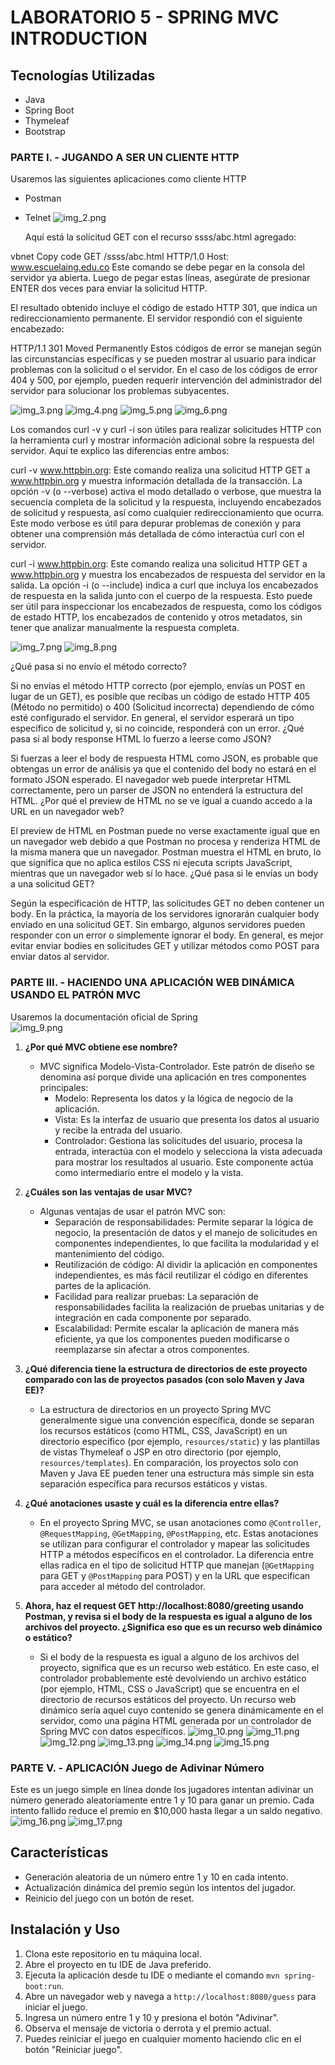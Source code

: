 # LABORATORIO 5 - SPRING MVC INTRODUCTION

## Tecnologías Utilizadas

- Java
- Spring Boot
- Thymeleaf
- Bootstrap

### PARTE I. - JUGANDO A SER UN CLIENTE HTTP
Usaremos las siguientes aplicaciones como cliente HTTP
- Postman
- Telnet
![img_2.png](img_2.png)

  Aquí está la solicitud GET con el recurso ssss/abc.html agregado:

vbnet
Copy code
GET /ssss/abc.html HTTP/1.0
Host: www.escuelaing.edu.co
Este comando se debe pegar en la consola del servidor ya abierta. Luego de pegar estas líneas, asegúrate de presionar ENTER dos veces para enviar la solicitud HTTP.

El resultado obtenido incluye el código de estado HTTP 301, que indica un redireccionamiento permanente. El servidor respondió con el siguiente encabezado:

HTTP/1.1 301 Moved Permanently
Estos códigos de error se manejan según las circunstancias específicas y se pueden mostrar al usuario para indicar problemas con la solicitud o el servidor. En el caso de los códigos de error 404 y 500, por ejemplo, pueden requerir intervención del administrador del servidor para solucionar los problemas subyacentes.

![img_3.png](img_3.png)
![img_4.png](img_4.png)
![img_5.png](img_5.png)
![img_6.png](img_6.png)

Los comandos curl -v y curl -i son útiles para realizar solicitudes HTTP con la herramienta curl y mostrar información adicional sobre la respuesta del servidor. Aquí te explico las diferencias entre ambos:

curl -v www.httpbin.org: Este comando realiza una solicitud HTTP GET a www.httpbin.org y muestra información detallada de la transacción. La opción -v (o --verbose) activa el modo detallado o verbose, que muestra la secuencia completa de la solicitud y la respuesta, incluyendo encabezados de solicitud y respuesta, así como cualquier redireccionamiento que ocurra. Este modo verbose es útil para depurar problemas de conexión y para obtener una comprensión más detallada de cómo interactúa curl con el servidor.

curl -i www.httpbin.org: Este comando realiza una solicitud HTTP GET a www.httpbin.org y muestra los encabezados de respuesta del servidor en la salida. La opción -i (o --include) indica a curl que incluya los encabezados de respuesta en la salida junto con el cuerpo de la respuesta. Esto puede ser útil para inspeccionar los encabezados de respuesta, como los códigos de estado HTTP, los encabezados de contenido y otros metadatos, sin tener que analizar manualmente la respuesta completa.

![img_7.png](img_7.png)
![img_8.png](img_8.png)

¿Qué pasa si no envío el método correcto?

Si no envías el método HTTP correcto (por ejemplo, envías un POST en lugar de un GET), es posible que recibas un código de estado HTTP 405 (Método no permitido) o 400 (Solicitud incorrecta) dependiendo de cómo esté configurado el servidor. En general, el servidor esperará un tipo específico de solicitud y, si no coincide, responderá con un error.
¿Qué pasa si al body response HTML lo fuerzo a leerse como JSON?

Si fuerzas a leer el body de respuesta HTML como JSON, es probable que obtengas un error de análisis ya que el contenido del body no estará en el formato JSON esperado. El navegador web puede interpretar HTML correctamente, pero un parser de JSON no entenderá la estructura del HTML.
¿Por qué el preview de HTML no se ve igual a cuando accedo a la URL en un navegador web?

El preview de HTML en Postman puede no verse exactamente igual que en un navegador web debido a que Postman no procesa y renderiza HTML de la misma manera que un navegador. Postman muestra el HTML en bruto, lo que significa que no aplica estilos CSS ni ejecuta scripts JavaScript, mientras que un navegador web sí lo hace.
¿Qué pasa si le envías un body a una solicitud GET?

Según la especificación de HTTP, las solicitudes GET no deben contener un body. En la práctica, la mayoría de los servidores ignorarán cualquier body enviado en una solicitud GET. Sin embargo, algunos servidores pueden responder con un error o simplemente ignorar el body. En general, es mejor evitar enviar bodies en solicitudes GET y utilizar métodos como POST para enviar datos al servidor.

### PARTE III. - HACIENDO UNA APLICACIÓN WEB DINÁMICA USANDO EL PATRÓN MVC
Usaremos la documentación oficial de Spring  
![img_9.png](img_9.png)

1. **¿Por qué MVC obtiene ese nombre?**
    - MVC significa Modelo-Vista-Controlador. Este patrón de diseño se denomina así porque divide una aplicación en tres componentes principales:
        - Modelo: Representa los datos y la lógica de negocio de la aplicación.
        - Vista: Es la interfaz de usuario que presenta los datos al usuario y recibe la entrada del usuario.
        - Controlador: Gestiona las solicitudes del usuario, procesa la entrada, interactúa con el modelo y selecciona la vista adecuada para mostrar los resultados al usuario. Este componente actúa como intermediario entre el modelo y la vista.

2. **¿Cuáles son las ventajas de usar MVC?**
    - Algunas ventajas de usar el patrón MVC son:
        - Separación de responsabilidades: Permite separar la lógica de negocio, la presentación de datos y el manejo de solicitudes en componentes independientes, lo que facilita la modularidad y el mantenimiento del código.
        - Reutilización de código: Al dividir la aplicación en componentes independientes, es más fácil reutilizar el código en diferentes partes de la aplicación.
        - Facilidad para realizar pruebas: La separación de responsabilidades facilita la realización de pruebas unitarias y de integración en cada componente por separado.
        - Escalabilidad: Permite escalar la aplicación de manera más eficiente, ya que los componentes pueden modificarse o reemplazarse sin afectar a otros componentes.

3. **¿Qué diferencia tiene la estructura de directorios de este proyecto comparado con las de proyectos pasados (con solo Maven y Java EE)?**
    - La estructura de directorios en un proyecto Spring MVC generalmente sigue una convención específica, donde se separan los recursos estáticos (como HTML, CSS, JavaScript) en un directorio específico (por ejemplo, `resources/static`) y las plantillas de vistas Thymeleaf o JSP en otro directorio (por ejemplo, `resources/templates`). En comparación, los proyectos solo con Maven y Java EE pueden tener una estructura más simple sin esta separación específica para recursos estáticos y vistas.

4. **¿Qué anotaciones usaste y cuál es la diferencia entre ellas?**
    - En el proyecto Spring MVC, se usan anotaciones como `@Controller`, `@RequestMapping`, `@GetMapping`, `@PostMapping`, etc. Estas anotaciones se utilizan para configurar el controlador y mapear las solicitudes HTTP a métodos específicos en el controlador. La diferencia entre ellas radica en el tipo de solicitud HTTP que manejan (`@GetMapping` para GET y `@PostMapping` para POST) y en la URL que especifican para acceder al método del controlador.

5. **Ahora, haz el request GET http://localhost:8080/greeting usando Postman, y revisa si el body de la respuesta es igual a alguno de los archivos del proyecto. ¿Significa eso que es un recurso web dinámico o estático?**
    - Si el body de la respuesta es igual a alguno de los archivos del proyecto, significa que es un recurso web estático. En este caso, el controlador probablemente esté devolviendo un archivo estático (por ejemplo, HTML, CSS o JavaScript) que se encuentra en el directorio de recursos estáticos del proyecto. Un recurso web dinámico sería aquel cuyo contenido se genera dinámicamente en el servidor, como una página HTML generada por un controlador de Spring MVC con datos específicos.
![img_10.png](img_10.png)
![img_11.png](img_11.png)
![img_12.png](img_12.png)
![img_13.png](img_13.png)
![img_14.png](img_14.png)
![img_15.png](img_15.png)
### PARTE V. - APLICACIÓN Juego de Adivinar Número

Este es un juego simple en línea donde los jugadores intentan adivinar un número generado aleatoriamente entre 1 y 10 para ganar un premio. Cada intento fallido reduce el premio en $10,000 hasta llegar a un saldo negativo.
![img_16.png](img_16.png)
![img_17.png](img_17.png)

## Características

- Generación aleatoria de un número entre 1 y 10 en cada intento.
- Actualización dinámica del premio según los intentos del jugador.
- Reinicio del juego con un botón de reset.


## Instalación y Uso

1. Clona este repositorio en tu máquina local.
2. Abre el proyecto en tu IDE de Java preferido.
3. Ejecuta la aplicación desde tu IDE o mediante el comando `mvn spring-boot:run`.
4. Abre un navegador web y navega a `http://localhost:8080/guess` para iniciar el juego.
5. Ingresa un número entre 1 y 10 y presiona el botón "Adivinar".
6. Observa el mensaje de victoria o derrota y el premio actual.
7. Puedes reiniciar el juego en cualquier momento haciendo clic en el botón "Reiniciar juego".



